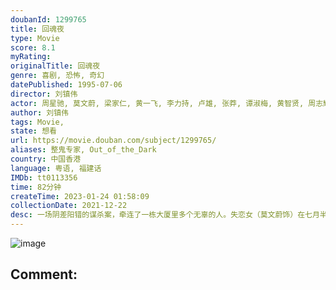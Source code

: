 ```yaml
---
doubanId: 1299765
title: 回魂夜
type: Movie
score: 8.1
myRating: 
originalTitle: 回魂夜
genre: 喜剧, 恐怖, 奇幻
datePublished: 1995-07-06
director: 刘镇伟
actor: 周星驰, 莫文蔚, 梁家仁, 黄一飞, 李力持, 卢雄, 张莽, 谭淑梅, 黄智贤, 周志辉, 侯焕玲, 陈永标, 向叠, 黄金棠, 邹义训, 林雪, 李健仁, 植敬雯
author: 刘镇伟
tags: Movie, 
state: 想看
url: https://movie.douban.com/subject/1299765/
aliases: 整鬼专家, Out_of_the_Dark
country: 中国香港
language: 粤语, 福建话
IMDb: tt0113356
time: 82分钟
createTime: 2023-01-24 01:58:09
collectionDate: 2021-12-22
desc: 一场阴差阳错的谋杀案，牵连了一栋大厦里多个无辜的人。失恋女（莫文蔚饰）在七月半被男友抛弃，于是把自己关在房里，不断往楼下扔东西发泄。两个心怀鬼胎的保安也在此时酝酿打劫大厦的计划。一对夫妇突然间不见了...
---
```


![image](p2167116851.jpg)

Comment: 
---

